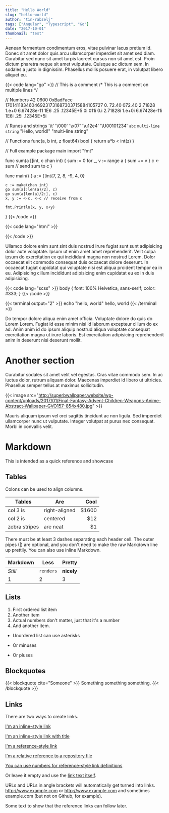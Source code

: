 ```yaml
---
title: "Hello World"
slug: "hello-world"
author: "tin-rabzelj"
tags: ["Angular", "Typescript", "Go"]
date: "2017-10-01"
thumbnail: "test"
---
```


Aenean fermentum condimentum eros, vitae pulvinar lacus pretium id. Donec sit amet dolor quis arcu ullamcorper imperdiet sit amet sed diam. Curabitur sed nunc sit amet turpis laoreet cursus non sit amet est. Proin dictum pharetra neque sit amet vulputate. Quisque ac dictum sem. In sodales a justo in dignissim. Phasellus mollis posuere erat, in volutpat libero aliquet eu.

{{< code lang="go" >}}
// This is a comment
/* This is a comment
on multiple lines */

// Numbers
42
0600
0xBadFace
170141183460469231731687303715884105727
0.
72.40
072.40
2.71828
1.e+0
6.67428e-11
1E6
.25
.12345E+5
0i
011i
0.i
2.71828i
1.e+0i
6.67428e-11i
1E6i
.25i
.12345E+5i

// Runes and strings
'\t'
'\000'
'\x07'
'\u12e4'
'\U00101234'
`abc`
`multi-line
string`
"Hello, world!"
"multi-line
string"

// Functions
func(a, b int, z float64) bool { return a*b < int(z) }

// Full example
package main
import "fmt"

func sum(a []int, c chan int) {
	sum := 0
	for _, v := range a {
		sum += v
	}
	c <- sum // send sum to c
}

func main() {
	a := []int{7, 2, 8, -9, 4, 0}

	c := make(chan int)
	go sum(a[:len(a)/2], c)
	go sum(a[len(a)/2:], c)
	x, y := <-c, <-c // receive from c

	fmt.Println(x, y, x+y)
}
{{< /code >}}

{{< code lang="html" >}}
<head>
  <meta charset="utf-8">
  <meta name="viewport" content="width=device-width, initial-scale=1, shrink-to-fit=no">
  <base href="{{.Site.BaseURL}}">
  <link rel="canonical" href="{{.Permalink}}">
</head>
{{< /code >}}

Ullamco dolore enim sunt sint duis nostrud irure fugiat sunt sunt adipisicing dolor aute voluptate. Ipsum ut enim amet amet reprehenderit. Velit culpa ipsum do exercitation ex qui incididunt magna non nostrud Lorem. Dolor occaecat elit commodo consequat duis occaecat dolore deserunt. In occaecat fugiat cupidatat qui voluptate nisi est aliqua proident tempor ea in eu. Adipisicing cillum incididunt adipisicing enim cupidatat eu ex in duis adipisicing.

{{< code lang="scss" >}}
body {
  font: 100% Helvetica, sans-serif;
  color: #333;
}
{{< /code >}}

{{< terminal output="2" >}}
echo "hello, world"
hello, world
{{< /terminal >}}

Do tempor dolore aliqua enim amet officia. Voluptate dolore do quis do Lorem Lorem. Fugiat id esse minim nisi id laborum excepteur cillum do ex ad. Anim anim id do ipsum aliquip nostrud aliqua voluptate consequat exercitation magna ut irure laboris. Est exercitation adipisicing reprehenderit anim in deserunt nisi deserunt mollit.

# Another section

Curabitur sodales sit amet velit vel egestas. Cras vitae commodo sem. In ac luctus dolor, rutrum aliquam dolor. Maecenas imperdiet id libero ut ultricies. Phasellus semper tellus at maximus sollicitudin.

{{< image src="http://superbwallpaper.website/wp-content/uploads/2017/01/Final-Fantasy-Advent-Children-Weapons-Anime-Abstract-Wallpaper-GVO157-854x480.jpg" >}}

Mauris aliquam ipsum vel orci sagittis tincidunt ac non ligula. Sed imperdiet ullamcorper nunc ut vulputate. Integer volutpat at purus nec consequat. Morbi in convallis velit.

# Markdown

This is intended as a quick reference and showcase

## Tables

Colons can be used to align columns.

Tables        | Are           | Cool  
--------------|---------------|-------:
col 3 is      | right-aligned | $1600 
col 2 is      | centered      |   $12 
zebra stripes | are neat      |    $1 

There must be at least 3 dashes separating each header cell.
The outer pipes (|) are optional, and you don't need to make the 
raw Markdown line up prettily. You can also use inline Markdown.

Markdown | Less | Pretty
--- | --- | ---
*Still* | `renders` | **nicely**
1 | 2 | 3

## Lists

1. First ordered list item
2. Another item
1. Actual numbers don't matter, just that it's a number
4. And another item.

* Unordered list can use asterisks
- Or minuses
+ Or pluses

## Blockquotes

{{< blockquote cite="Someone" >}}
Something something something.
{{< /blockquote >}}

## Links

There are two ways to create links.

[I'm an inline-style link](https://www.google.com)

[I'm an inline-style link with title](https://www.google.com "Google's Homepage")

[I'm a reference-style link][Arbitrary case-insensitive reference text]

[I'm a relative reference to a repository file](../blob/master/LICENSE)

[You can use numbers for reference-style link definitions][1]

Or leave it empty and use the [link text itself].

URLs and URLs in angle brackets will automatically get turned into links. 
http://www.example.com or <http://www.example.com> and sometimes 
example.com (but not on Github, for example).

Some text to show that the reference links can follow later.

[arbitrary case-insensitive reference text]: https://www.mozilla.org
[1]: http://slashdot.org
[link text itself]: http://www.reddit.com
